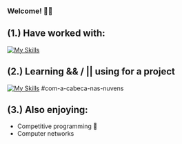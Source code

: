 ### Welcome! 👨‍💻

## (1.) Have worked with:
[![My Skills](https://skillicons.dev/icons?i=c,java,py,bash,docker,ansible,postgresql,html,js,css)](https://skillicons.dev)

## (2.) Learning && / || using for a project
[![My Skills](https://skillicons.dev/icons?i=azure,python,flask,html,css,mysql)](https://skillicons.dev)
#com-a-cabeca-nas-nuvens

## (3.) Also enjoying:
- Competitive programming 🥊
- Computer networks
